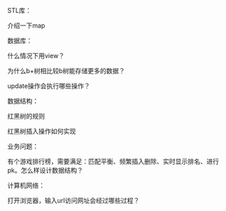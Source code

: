 STL库：

介绍一下map

数据库：

什么情况下用view？

为什么b+树相比较b树能存储更多的数据？

update操作会执行哪些操作？

数据结构：

红黑树的规则

红黑树插入操作如何实现

业务问题：

有个游戏排行榜，需要满足：匹配平衡、频繁插入删除、实时显示排名、进行pk。怎么样设计数据结构？

计算机网络：

打开浏览器，输入url访问网址会经过哪些过程？

